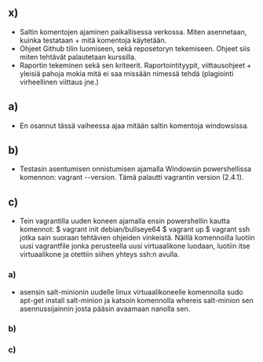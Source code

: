 ## x) 
- Saltin komentojen ajaminen paikallisessa verkossa. Miten asennetaan, kuinka testataan + mitä komentoja käytetään.
- Ohjeet Github tilin luomiseen, sekä reposetoryn tekemiseen. Ohjeet siis miten tehtävät palautetaan kurssilla.
- Raportin tekeminen sekä sen kriteerit. Raportointityypit, viittausohjeet + yleisiä pahoja mokia mitä ei saa missään nimessä tehdä (plagiointi virheellinen viittaus jne.)

## a)
- En osannut tässä vaiheessa ajaa mitään saltin komentoja windowsissa.
  
## b)
- Testasin asentumisen onnistumisen ajamalla Windowsin powershellissa komennon: vagrant --version. Tämä palautti vagrantin version (2.4.1).
  
## c)
- Tein vagrantilla uuden koneen ajamalla ensin powershellin kautta komennot: $ vagrant init debian/bullseye64 $ vagrant up $ vagrant ssh jotka sain suoraan tehtävien ohjeiden vinkeistä. Näillä komennoilla luotiin uusi vagrantfile jonka perusteella uusi virtuaalikone luodaan, luotiin itse virtuaalikone ja otettiin siihen yhteys ssh:n avulla.
  

### a) 
- asensin salt-minionin uudelle linux virtuaalikoneelle komennolla sudo apt-get install salt-minion ja katsoin komennolla whereis salt-minion sen asennussijainnin josta pääsin avaamaan nanolla sen.
  
### b)

### c)

